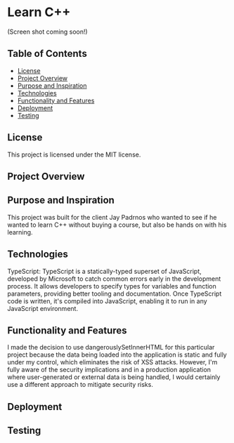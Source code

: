 # Learn C++

(Screen shot coming soon!)
## Table of Contents
- [License](#license)
- [Project Overview](#project-overview)
- [Purpose and Inspiration](#purpose-and-inspiration)
- [Technologies](#technologies)
- [Functionality and Features](#functionality-and-features)
- [Deployment](#Deployment)
- [Testing](#testing)

## License
This project is licensed under the MIT license.

## Project Overview


## Purpose and Inspiration
This project was built for the client Jay Padrnos who wanted to see if he wanted to learn C++ without buying a course, but also be hands on with his learning. 

## Technologies
TypeScript:
TypeScript is a statically-typed superset of JavaScript, developed by Microsoft to catch common errors early in the development process. It allows developers to specify types for variables and function parameters, providing better tooling and documentation. Once TypeScript code is written, it's compiled into JavaScript, enabling it to run in any JavaScript environment.

## Functionality and Features
I made the decision to use dangerouslySetInnerHTML for this particular project because the data being loaded into the application is static and fully under my control, which eliminates the risk of XSS attacks. However, I'm fully aware of the security implications and in a production application where user-generated or external data is being handled, I would certainly use a different approach to mitigate security risks.

## Deployment


## Testing
